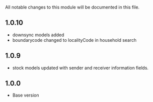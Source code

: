 All notable changes to this module will be documented in this file.

## 1.0.10
- downsync models added
- boundarycode changed to localityCode in household search

## 1.0.9
- stock models updated with sender and receiver information fields.

  
## 1.0.0
- Base version
